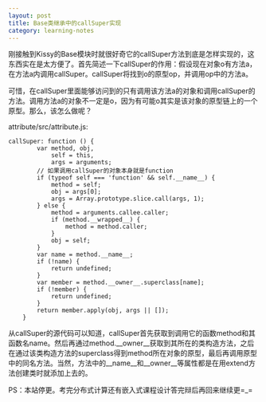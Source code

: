 ```yaml
---
layout: post
title: Base类继承中的callSuper实现
category: learning-notes
---
```


刚接触到Kissy的Base模块时就很好奇它的callSuper方法到底是怎样实现的，这东西实在是太方便了。首先简述一下callSuper的作用：假设现在对象o有方法a，在方法a内调用callSuper。callSuper将找到o的原型op，并调用op中的方法a。

可惜，在callSuper里面能够访问到的只有调用该方法a的对象和调用callSuper的方法。调用方法a的对象不一定是o，因为有可能o其实是该对象的原型链上的一个原型。那么，该怎么做呢？

attribute/src/attribute.js:

    callSuper: function () {
            var method, obj,
                self = this,
                args = arguments;
            // 如果调用callSuper的对象本身就是function
            if (typeof self === 'function' && self.__name__) {
                method = self;
                obj = args[0];
                args = Array.prototype.slice.call(args, 1);
            } else {
                method = arguments.callee.caller;
                if (method.__wrapped__) {
                    method = method.caller;
                }
                obj = self;
            }
            var name = method.__name__;
            if (!name) {
                return undefined;
            }
            var member = method.__owner__.superclass[name];
            if (!member) {
                return undefined;
            }
            return member.apply(obj, args || []);
        }

从callSuper的源代码可以知道，callSuper首先获取到调用它的函数method和其函数名name。然后再通过method.\_\_owner\_\_获取到其所在的类构造方法，之后在通过该类构造方法的superclass得到method所在对象的原型，最后再调用原型中的同名方法。当然，方法中的\_\_name\_\_和\_\_owner\_\_等属性都是在用extend方法创建类时就添加上去的。

PS：本站停更。考完分布式计算还有嵌入式课程设计答完辩后再回来继续更=_=